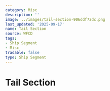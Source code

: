 ```yaml
---
category: Misc
description: ''
image: ../images/tail-section-906ddf72dc.png
last_updated: '2025-09-17'
name: Tail Section
source: WFCD
tags:
- Ship Segment
- Misc
tradable: false
type: Ship Segment
---
```


# Tail Section

